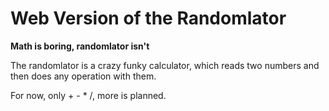 Web Version of the Randomlator
=======

__Math is boring, randomlator isn't__

The randomlator is a crazy funky calculator, which reads two numbers and then does any operation with them.

For now, only + - * /, more is planned.
